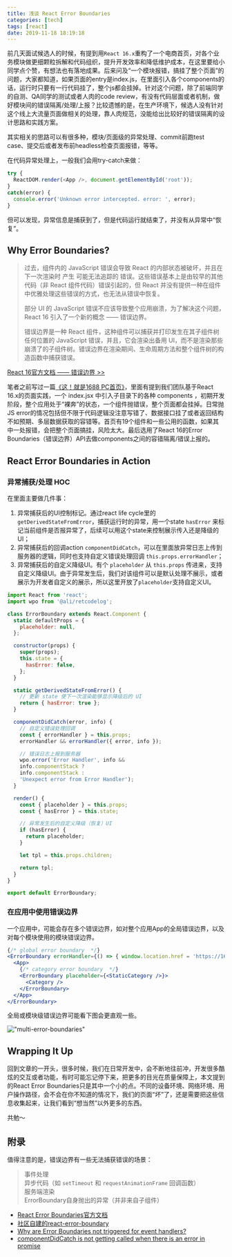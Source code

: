 ```yaml
---
title: 浅谈 React Error Boundaries
categories: [tech]
tags: [react]
date: 2019-11-18 18:19:18
---
```


前几天面试候选人的时候，有提到用`React 16.x`重构了一个电商首页，对各个业务模块做更细颗粒拆解和代码组织，提升开发效率和降低维护成本，在这里要给小同学点个赞，有想法也有落地成果。后来问及“一个模块报错，搞挂了整个页面”的问题，大家都知道，如果页面的entry是index.js，在里面引入各个components的话，运行时只要有一行代码挂了，整个js都会挂掉。针对这个问题，除了前端同学的自测、QA同学的测试或者人肉的code review，有没有代码层面或者机制，做好模块间的错误隔离/处理/上报？比较遗憾的是，在生产环境下，候选人没有针对这个线上大流量页面做相关的处理，靠人肉规范，没能给出比较好的错误隔离的设计思路和实践方案。

其实相关的思路可以有很多种，模块/页面级的异常处理、commit前跑test case、提交后或者发布前headless检查页面报错，等等。

在代码异常处理上，一般我们会用try-catch来做：

```js
try {
  ReactDOM.render(<App />, document.getElementById('root'));
}
catch(error) {
  console.error('Unknown error intercepted. error: ', error);
}
```

但可以发现，异常信息是捕获到了，但是代码运行就结束了，并没有从异常中“恢复”。

## Why Error Boundaries?

> 过去，组件内的 JavaScript 错误会导致 React 的内部状态被破坏，并且在下一次渲染时 产生 可能无法追踪的 错误。这些错误基本上是由较早的其他代码（非 React 组件代码）错误引起的，但 React 并没有提供一种在组件中优雅处理这些错误的方式，也无法从错误中恢复。
>   
> 部分 UI 的 JavaScript 错误不应该导致整个应用崩溃，为了解决这个问题，React 16 引入了一个新的概念 —— 错误边界。  
>   
> 错误边界是一种 React 组件，这种组件可以捕获并打印发生在其子组件树任何位置的 JavaScript 错误，并且，它会渲染出备用 UI，而不是渲染那些崩溃了的子组件树。错误边界在渲染期间、生命周期方法和整个组件树的构造函数中捕获错误。

[React 16官方文档 —— 错误边界 >>](https://zh-hans.reactjs.org/docs/error-boundaries.html)

笔者之前写过一篇[《这！就是1688 PC首页》](http://www.wuyuying.com/1688-pc-home/)，里面有提到我们团队基于React 16.x的页面实践，一个 index.jsx 中引入子目录下的各种 components ，初期开发阶段，整个应用处于“裸奔”的状态，一个组件抛错误，整个页面都会挂掉。日常抛JS error的情况包括但不限于代码逻辑没注意写错了、数据接口挂了或者返回结构不如预期、多层数据获取的容错等。首页有19个组件和一些公用的函数，如果其中一处报错，会把整个页面搞挂，风险太大。最后选用了React 16的Error Boundaries（错误边界）API去做components之间的容错隔离/错误上报的。

## React Error Boundaries in Action

### 异常捕获/处理 HOC

在里面主要做几件事：

1. 异常捕获后的UI控制标记。通过react life cycle里的 `getDerivedStateFromError`，捕获运行时的异常，用一个state `hasError` 来标记当前组件是否报异常了，后续可以用这个state来控制展示传入还是降级的UI；
2. 异常捕获后的回调action `componentDidCatch`，可以在里面放异常日志上传到服务器的逻辑，同时也支持自定义错误处理回调 `this.props.errorHandler`；
3. 异常捕获后的自定义降级UI。有个 `placeholder` 从 `this.props` 传进来，支持自定义降级UI。由于异常发生后，我们对该组件可以是默认处理不展示，或者展示为开发者自定义的展示，所以这里开放了`placeholder`支持自定义UI。

```jsx
import React from 'react';
import wpo from '@ali/retcodelog';

class ErrorBoundary extends React.Component {
  static defaultProps = {
    placeholder: null,
  };

  constructor(props) {
    super(props);
    this.state = {
      hasError: false,
    };
  }

  static getDerivedStateFromError() {
    // 更新 state 使下一次渲染能够显示降级后的 UI
    return { hasError: true };
  }

  componentDidCatch(error, info) {
    // 自定义错误处理回调
    const { errorHandler } = this.props;
    errorHandler && errorHandler({ error, info });

    // 错误日志上报到服务器
    wpo.error('Error Handler', info && 
    info.componentStack ? 
    info.componentStack : 
    'Unexpect error from Error Handler');    
  }

  render() {
    const { placeholder } = this.props;
    const { hasError } = this.state;

    // 异常发生后的自定义降级（恢复）UI
    if (hasError) {
      return placeholder;
    }

    let tpl = this.props.children;

    return tpl;
  }
}

export default ErrorBoundary;
```

### 在应用中使用错误边界

一个应用中，可能会存在多个错误边界，如对整个应用App的全局错误边界，以及对每个模块使用的模块错误边界。

```jsx
{/* global error boundary  */}
<ErrorBoundary errorHandler={() => { window.location.href = 'https://1688.com' }}>
  <App>
    {/* category error boundary  */}
    <ErrorBoundary placeholder={<StaticCategory />}>
      <Category />
    </ErrorBoundary>
  </App>
</ErrorBoundary>
```

全局或模块级错误边界可能看下图会更直观一些。

!["multi-error-boundaries"](//wyy-static.oss-cn-guangzhou.aliyuncs.com/xx/multi-error-boundaries.png)

## Wrapping It Up

回到文章的一开头，很多时候，我们在日常开发中，会不断地往前冲，开发很多酷炫的交互或者功能，有时可能忘记停下来，把更多的目光在质量保障上，本文提到的React Error Boundaries只是其中一个小的点。不同的设备环境、网络环境、用户操作路径，会不会在你不知道的情况下，我们的页面“坏”了，还是需要把这些信息收集起来，让我们看到“想当然”以外更多的东西。

共勉～

## 附录

值得注意的是，错误边界有一些无法捕获错误的场景：

> 事件处理  
> 异步代码（如 `setTimeout` 和 `requestAnimationFrame` 回调函数）  
> 服务端渲染  
> ErrorBoundary自身抛出的异常（并非来自子组件）

* [React Error Boundaries官方文档](https://reactjs.org/docs/error-boundaries.html)
* [社区自建的react-error-boundary](https://github.com/bvaughn/react-error-boundary)
* [Why are Error Boundaries not triggered for event handlers?](https://github.com/facebook/react/issues/11409)
* [componentDidCatch is not getting called when there is an error in promise](https://github.com/facebook/react/issues/11334)